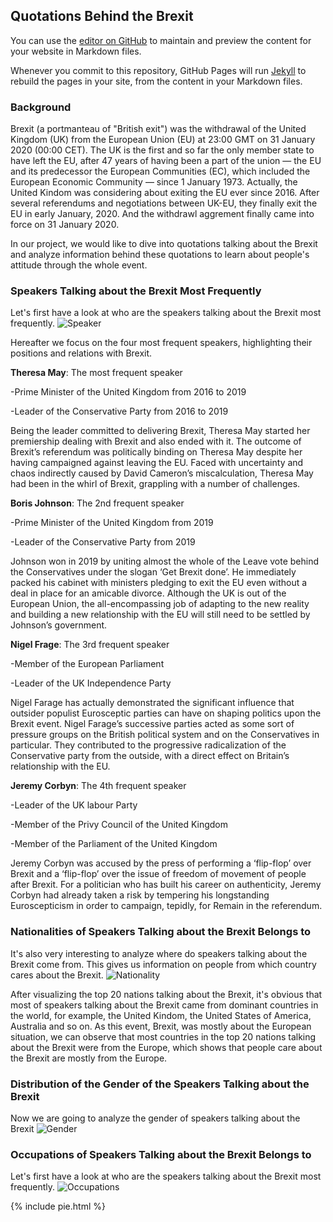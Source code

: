 ## Quotations Behind the Brexit

You can use the [editor on GitHub](https://github.com/Lydia-z/ada_data_story/edit/gh-pages/index.md) to maintain and preview the content for your website in Markdown files.

Whenever you commit to this repository, GitHub Pages will run [Jekyll](https://jekyllrb.com/) to rebuild the pages in your site, from the content in your Markdown files.

### Background

Brexit (a portmanteau of "British exit") was the withdrawal of the United Kingdom (UK) from the European Union (EU) at 23:00 GMT on 31 January 2020 (00:00 CET). The UK is the first and so far the only member state to have left the EU, after 47 years of having been a part of the union — the EU and its predecessor the European Communities (EC), which included the European Economic Community — since 1 January 1973. Actually, the United Kindom was considering about exiting the EU ever since 2016. After several referendums and negotiations between UK-EU, they finally exit the EU in early January, 2020. And the withdrawl aggrement finally came into force on 31 January 2020. 

In our project, we would like to dive into quotations talking about the Brexit and analyze information behind these quotations to learn about people's attitude through the whole event.

### Speakers Talking about the Brexit Most Frequently

Let's first have a look at who are the speakers talking about the Brexit most frequently.
![Speaker](/imgs/Speaker.PNG)

Hereafter we focus on the four most frequent speakers, highlighting their positions and relations with Brexit.

**Theresa May**: The most frequent speaker

-Prime Minister of the United Kingdom from 2016 to 2019

-Leader of the Conservative Party from 2016 to 2019

Being the leader committed to delivering Brexit, Theresa May started her premiership dealing with Brexit and also ended with it. The outcome of Brexit’s referendum was politically binding on Theresa May despite her having campaigned against leaving the EU. Faced with uncertainty and chaos indirectly caused by David Cameron’s miscalculation, Theresa May had been in the whirl of Brexit, grappling with a number of challenges.

**Boris Johnson**: The 2nd frequent speaker

-Prime Minister of the United Kingdom from 2019

-Leader of the Conservative Party from 2019

Johnson won in 2019 by uniting almost the whole of the Leave vote behind the Conservatives under the slogan ‘Get Brexit done’. He immediately packed his cabinet with ministers pledging to exit the EU even without a deal in place for an amicable divorce. Although the UK is out of the European Union, the all-encompassing job of adapting to the new reality and building a new relationship with the EU will still need to be settled by Johnson’s government.

**Nigel Frage**: The 3rd frequent speaker

-Member of the European Parliament

-Leader of the UK Independence Party

Nigel Farage has actually demonstrated the significant influence that outsider populist Eurosceptic parties can have on shaping politics upon the Brexit event. Nigel Farage’s successive parties acted as some sort of pressure groups on the British political system and on the Conservatives in particular. They contributed to the progressive radicalization of the Conservative party from the outside, with a direct effect on Britain’s relationship with the EU.

**Jeremy Corbyn**: The 4th frequent speaker

-Leader of the UK labour Party

-Member of the Privy Council of the United Kingdom

-Member of the Parliament of the United Kingdom

Jeremy Corbyn was accused by the press of performing a ‘flip-flop’ over Brexit and a ‘flip-flop’ over the issue of freedom of movement of people after Brexit. For a politician who has built his career on authenticity, Jeremy Corbyn had already taken a risk by tempering his longstanding Euroscepticism in order to campaign, tepidly, for Remain in the referendum.


### Nationalities of Speakers Talking about the Brexit Belongs to 

It's also very interesting to analyze where do speakers talking about the Brexit come from. This gives us information on people from which country cares about the Brexit. 
![Nationality](/imgs/Nationality.PNG)

After visualizing the top 20 nations talking about the Brexit, it's obvious that most of speakers talking about the Brexit came from dominant countries in the world, for example, the United Kindom, the United States of America, Australia and so on. As this event, Brexit, was mostly about the European situation, we can observe that most countries in the top 20 nations talking about the Brexit were from the Europe, which shows that people care about the Brexit are mostly from the Europe.

### Distribution of the Gender of the Speakers Talking about the Brexit

Now we are going to analyze the gender of speakers talking about the Brexit
![Gender](/imgs/Gender.PNG)

### Occupations of Speakers Talking about the Brexit Belongs to 

Let's first have a look at who are the speakers talking about the Brexit most frequently.
![Occupations](/imgs/Occupations.PNG)

{% include pie.html %}
